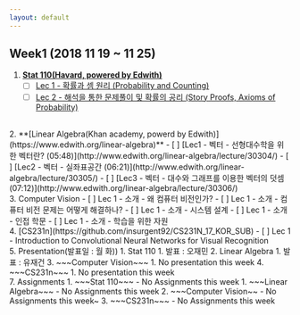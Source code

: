 ```yaml
---
layout: default
---
```

## Week1 (2018 11 19 ~ 11 25)

1. **[Stat 110(Havard, powered by Edwith)](https://www.edwith.org/harvardprobability)**
   - [ ] [Lec 1 - 확률과 셈 원리 (Probability and Counting)](http://www.edwith.org/harvardprobability/lecture/29349/)
   - [ ] [Lec 2 - 해석을 통한 문제풀이 및 확률의 공리 (Story Proofs, Axioms of Probability)](http://www.edwith.org/harvardprobability/lecture/30894/)  
 <br> 
2. **[Linear Algebra(Khan academy, powerd by Edwith)](https://www.edwith.org/linear-algebra)**
    - [ ] [Lec1 - 벡터 - 선형대수학을 위한 벡터란? (05:48)](http://www.edwith.org/linear-algebra/lecture/30304/)
    - [ ] [Lec2 - 벡터 - 실좌표공간 (06:21)](http://www.edwith.org/linear-algebra/lecture/30305/)
    - [ ] [Lec3 - 벡터 - 대수와 그래프를 이용한 벡터의 덧셈 (07:12)](http://www.edwith.org/linear-algebra/lecture/30306/)
<br>
3. Computer Vision
    - [ ] Lec 1 - 소개 - 왜 컴퓨터 비전인가?
    - [ ] Lec 1 - 소개 - 컴퓨터 비전 문제는 어떻게 해결하나?
    - [ ] Lec 1 - 소개 - 시스템 설계
    - [ ] Lec 1 - 소개 - 인접 학문
    - [ ] Lec 1 - 소개 - 학습을 위한 자원
<br>
4. [CS231n](https://github.com/insurgent92/CS231N_17_KOR_SUB)
    - [ ] Lec 1 - Introduction to Convolutional Neural Networks for Visual Recognition
<br>
5. Presentation(발표일 : 월 화))
    1. Stat 110
        1. 발표 : 오재민
    2. Linear Algebra
        1. 발표 : 유재건 
    3. ~~~Computer Vision~~~
        1. No presentation this week
    4. ~~~CS231n~~~
        1. No presentation this week
<br> 
7. Assignments
    1. ~~~Stat 110~~~
        - No Assignments this week
    1. ~~~Linear Algebra~~~
        - No Assignments this week
    2. ~~~Computer Vision~~
        - No Assignments this week~
    3. ~~~CS231n~~~
        - No Assignments this week 